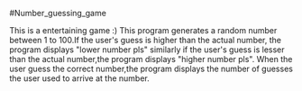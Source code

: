 #Number_guessing_game

This is a entertaining game :)
This program generates a random number between 1 to 100.If the user's guess is higher than the actual number, the program displays "lower number pls" similarly if the user's guess is lesser than the actual number,the program displays "higher number pls".
When the user guess the correct number,the program displays the number of guesses the user used to arrive at the number.
